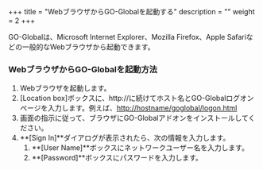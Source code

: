 +++
title = "WebブラウザからGO-Globalを起動する"
description = ""
weight = 2
+++

GO-Globalは、Microsoft Internet Explorer、Mozilla Firefox、Apple Safariなどの一般的なWebブラウザから起動できます。

### WebブラウザからGO-Globalを起動方法

1. Webブラウザを起動します。
2. [Location box]ボックスに、http://に続けてホスト名とGO-Globalログオンページを入力します。例えば、[http://hostname/goglobal/logon.html](http://hostname/goglobal/logon.html)
3. 画面の指示に従って、ブラウザにGO-Globalアドオンをインストールしてください。
4. **[Sign In]**ダイアログが表示されたら、次の情報を入力します。
    1. **[User Name]**ボックスにネットワークユーザー名を入力します。
    2. **[Password]**ボックスにパスワードを入力します。
